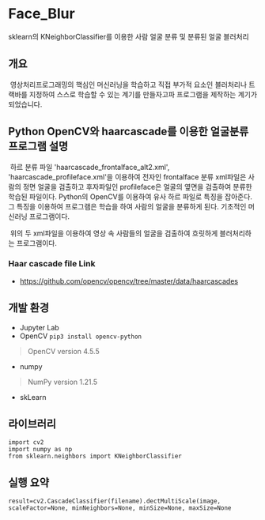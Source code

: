 # Face_Blur
sklearn의 KNeighborClassifier를 이용한 사람 얼굴 분류 및 분류된 얼굴 블러처리

## 개요
&nbsp;영상처리프로그래밍의 핵심인 머신러닝을 학습하고 직접 부가적 요소인 블러처리나 트랙바를 지정하여 스스로 학습할 수 있는 계기를 만들자고파 프로그램을 제작하는 계기가 되었습니다.

## Python OpenCV와 haarcascade를 이용한 얼굴분류 프로그램 설명
&nbsp;하르 분류 파일 'haarcascade_frontalface_alt2.xml', 'haarcascade_profileface.xml'을 이용하여 전자인 frontalface 분류 xml파일은 사람의 정면 얼굴을 검출하고 후자파일인 profileface은 얼굴의 옆면을 검출하여 분류한 학습된 파일이다. Python의 OpenCV를 이용하여 유사 하르 파일로 특징을 잡아준다. 그 특징을 이용하여 프로그램은 학습을 하여 사람의 얼굴을 분류하게 된다. 기초적인 머신러닝 프로그램이다.   

&nbsp;위의 두 xml파일을 이용하여 영상 속 사람들의 얼굴을 검출하여 흐릿하게 블러처리하는 프로그램이다.   


### Haar cascade file Link
* https://github.com/opencv/opencv/tree/master/data/haarcascades

## 개발 환경
* Jupyter Lab
* OpenCV `pip3 install opencv-python`
> OpenCV version 4.5.5
* numpy
> NumPy version 1.21.5
* skLearn

## 라이브러리
```
import cv2
import numpy as np
from sklearn.neighbors import KNeighborClassifier
```

## 실행 요약


`result=cv2.CascadeClassifier(filename).dectMultiScale(image, scaleFactor=None, minNeighbors=None, minSize=None, maxSize=None`
